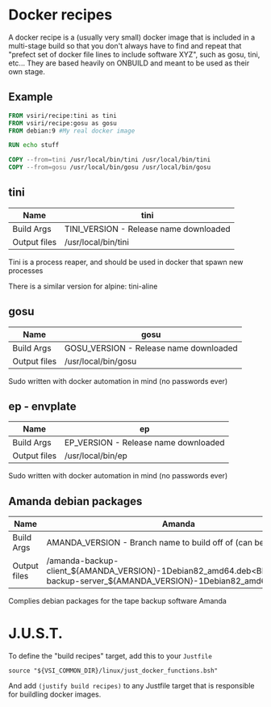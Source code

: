 # Docker recipes

A docker recipe is a (usually very small) docker image that is included in a
multi-stage build so that you don't always have to find and repeat that "prefect
set of docker file lines to include software XYZ", such as gosu, tini, etc...
They are based heavily on ONBUILD and meant to be used as their own stage.

## Example

```Dockerfile
FROM vsiri/recipe:tini as tini
FROM vsiri/recipe:gosu as gosu
FROM debian:9 #My real docker image

RUN echo stuff

COPY --from=tini /usr/local/bin/tini /usr/local/bin/tini
COPY --from=gosu /usr/local/bin/gosu /usr/local/bin/gosu
```

## tini

|Name|tini|
|--|--|
|Build Args|TINI_VERSION - Release name downloaded|
|Output files|/usr/local/bin/tini|

Tini is a process reaper, and should be used in docker that spawn new processes

There is a similar version for alpine: tini-aline

## gosu

|Name|gosu|
|--|--|
|Build Args|GOSU_VERSION - Release name downloaded|
|Output files|/usr/local/bin/gosu|

Sudo written with docker automation in mind (no passwords ever)

## ep - envplate

|Name|ep|
|--|--|
|Build Args|EP_VERSION - Release name downloaded|
|Output files|/usr/local/bin/ep|

Sudo written with docker automation in mind (no passwords ever)

## Amanda debian packages

|Name|Amanda|
|--|--|
|Build Args|AMANDA_VERSION - Branch name to build off of (can be a sha)|
|Output files|/amanda-backup-client_${AMANDA_VERSION}-1Debian82_amd64.deb<BR>/amanda-backup-server_${AMANDA_VERSION}-1Debian82_amd64.deb|

Complies debian packages for the tape backup software Amanda

# J.U.S.T.

To define the "build recipes" target, add this to your `Justfile`

    source "${VSI_COMMON_DIR}/linux/just_docker_functions.bsh"

And add `(justify build recipes)` to any Justfile target that is responsible for buildling docker images.
